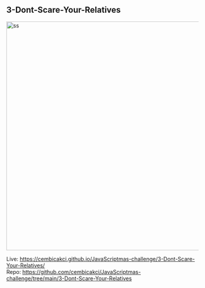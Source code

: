 
## 3-Dont-Scare-Your-Relatives

<img width="900" height="600" alt="ss" src="https://user-images.githubusercontent.com/73403359/151368480-b517a0b5-42f1-49f0-a391-c02a005688a9.png">


Live: https://cembicakci.github.io/JavaScriptmas-challenge/3-Dont-Scare-Your-Relatives/ <br>
Repo: https://github.com/cembicakci/JavaScriptmas-challenge/tree/main/3-Dont-Scare-Your-Relatives
